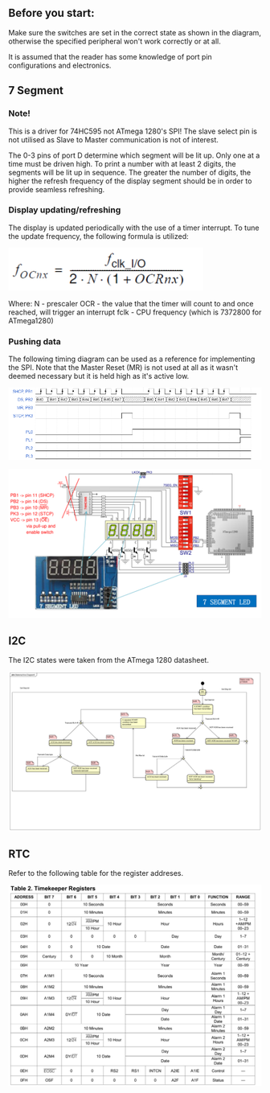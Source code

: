 ## Before you start:

Make sure the switches are set in the correct state as shown in the diagram, otherwise the specified peripheral won't work correctly or at all.

It is assumed that the reader has some knowledge of port pin configurations and electronics.

## 7 Segment

### Note!

This is a driver for 74HC595 not ATmega 1280's SPI!
The slave select pin is not utilised as Slave to Master communication is not of interest.

The 0-3 pins of port D determine which segment will be lit up. Only one at a time must be driven high.
To print a number with at least 2 digits, the segments will be lit up in sequence. The greater the number of digits, the higher the refresh frequency of the display segment should be in order to provide seamless refreshing. 

### Display updating/refreshing

The display is updated periodically with the use of a timer interrupt. To tune the update frequency, the following formula is utilized:

![Prescaler_formula](assets/Prescaler_formula.PNG)

Where:
N - prescaler
OCR - the value that the timer will count to and once reached, will trigger an interrupt
fclk - CPU frequency (which is 7372800 for ATmega1280)

### Pushing data

The following timing diagram can be used as a reference for implementing the SPI.
Note that the Master Reset (MR) is not used at all as it wasn't deemed necessary but it is held high as it's active low.

![wavedrom](assets/wavedrom.png)

![Datasheet_7_segment](assets/Datasheet_7_segment.PNG)


## I2C

The I2C states were taken from the ATmega 1280 datasheet.

![TWI_States](assets/TWI_States.png)

## RTC

Refer to the following table for the register addreses.

![TimeKeeper_Registers](assets/TimeKeeper_Registers.PNG)
